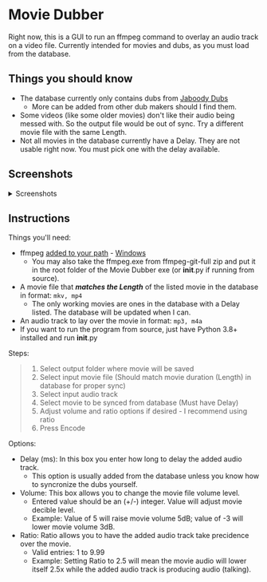 # Movie Dubber
Right now, this is a GUI to run an ffmpeg command to overlay an audio track on a video file. Currently intended for movies and dubs, as you must load from the database.

## Things you should know
- The database currently only contains dubs from [Jaboody Dubs](https://www.patreon.com/jaboodydubs/posts)
  - More can be added from other dub makers should I find them.
- Some videos (like some older movies) don't like their audio being messed with. So the output file would be out of sync. Try a different movie file with the same Length.
- Not all movies in the database currently have a Delay. They are not usable right now. You must pick one with the delay available.

## Screenshots
<details>
  <summary>Screenshots</summary>

  ![Main Screen](https://github.com/f09f9095/Movie-Dubber/blob/main/etc/Main%20Screen.png?raw=true)
  ![Database](https://github.com/f09f9095/Movie-Dubber/blob/main/etc/Database.png?raw=true)
</details>


## Instructions
Things you'll need:
- ffmpeg [added to your path](https://www.youtube.com/watch?v=3z9rUl9r2oA) - [Windows](https://www.gyan.dev/ffmpeg/builds/ffmpeg-git-full.7z)
  - You may also take the ffmpeg.exe from ffmpeg-git-full zip and put it in the root folder of the Movie Dubber exe (or __init__.py if running from source).
- A movie file that **_matches the Length_** of the listed movie in the database in format: `mkv, mp4`
  - The only working movies are ones in the database with a Delay listed. The database will be updated when I can.
- An audio track to lay over the movie in format: `mp3, m4a`
- If you want to run the program from source, just have Python 3.8+ installed and run __init__.py

Steps:
>1. Select output folder where movie will be saved
>2. Select input movie file (Should match movie duration (Length) in database for proper sync)
>3. Select input audio track
>4. Select movie to be synced from database (Must have Delay)
>5. Adjust volume and ratio options if desired - I recommend using ratio
>6. Press Encode

Options:
- Delay (ms): In this box you enter how long to delay the added audio track.
  - This option is usually added from the database unless you know how to syncronize the dubs yourself.
- Volume: This box allows you to change the movie file volume level.
  - Entered value should be an (+/-) integer. Value will adjust movie decible level.
  - Example: Value of 5 will raise movie volume 5dB; value of -3 will lower movie volume 3dB.
- Ratio: Ratio allows you to have the added audio track take precidence over the movie.
  - Valid entries: 1 to 9.99
  - Example: Setting Ratio to 2.5 will mean the movie audio will lower itself 2.5x while the added audio track is producing audio (talking).
